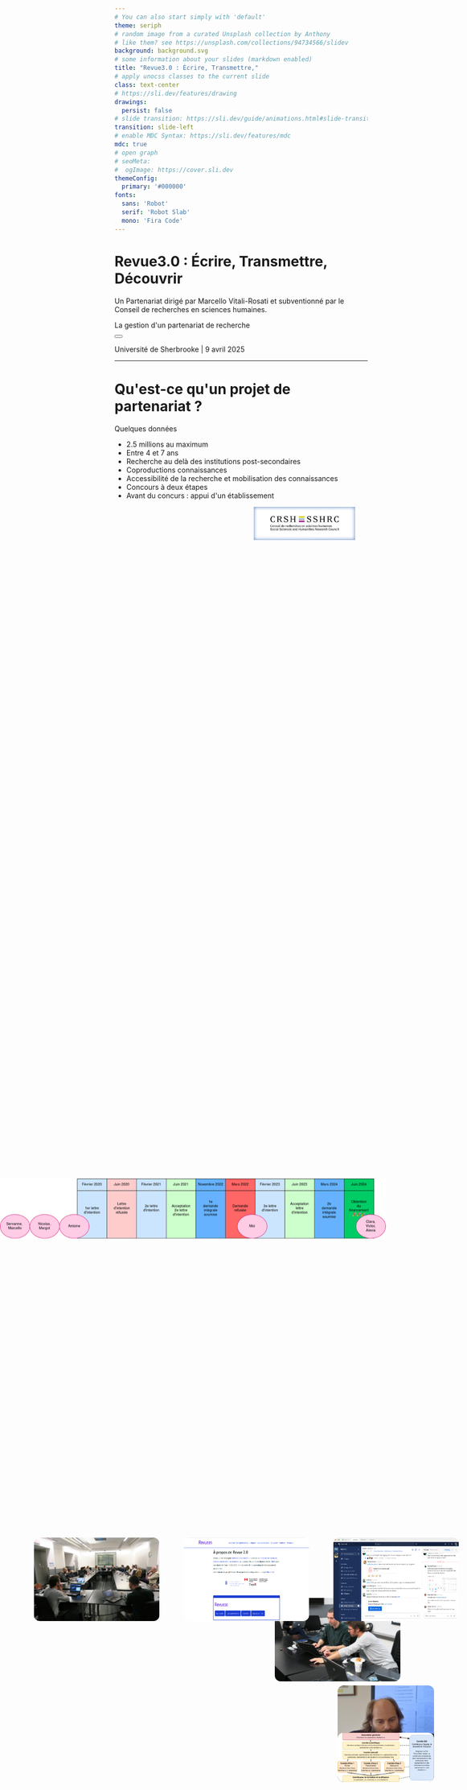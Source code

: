 ```yaml
---
# You can also start simply with 'default'
theme: seriph
# random image from a curated Unsplash collection by Anthony
# like them? see https://unsplash.com/collections/94734566/slidev
background: background.svg
# some information about your slides (markdown enabled)
title: "Revue3.0 : Écrire, Transmettre,"
# apply unocss classes to the current slide
class: text-center
# https://sli.dev/features/drawing
drawings:
  persist: false
# slide transition: https://sli.dev/guide/animations.html#slide-transitions
transition: slide-left
# enable MDC Syntax: https://sli.dev/features/mdc
mdc: true
# open graph
# seoMeta:
#  ogImage: https://cover.sli.dev
themeConfig:
  primary: '#000000'
fonts:
  sans: 'Robot'
  serif: 'Robot Slab'
  mono: 'Fira Code'
---
```


# Revue3.0 : Écrire, Transmettre, Découvrir

Un Partenariat dirigé par Marcello Vitali-Rosati et subventionné par le Conseil de recherches en sciences humaines.

<div @click="$slidev.nav.next" class="mt-12 py-1" hover:bg="white op-10">
  La gestion d'un partenariat de recherche <carbon:arrow-right />
</div>

<div class="abs-br m-6 text-xl">
  <button @click="$slidev.nav.openInEditor()" title="Open in Editor" class="slidev-icon-btn">
    <carbon:edit />
  </button>
  <a href="https://github.com/giuliaferretti12/dall" target="_blank" class="slidev-icon-btn">
    <carbon:logo-github />
  </a>
</div>

Université de Sherbrooke | 9 avril 2025

<!--

-->

---

# Qu'est-ce qu'un projet de partenariat ?

Quelques données

- 2.5 millions au maximum
- Entre 4 et 7 ans
- Recherche au delà des institutions post-secondaires
- Coproductions connaissances
- Accessibilité de la recherche et mobilisation des connaissances
- Concours à deux étapes
- Avant du concurs : appui d'un établissement

<div style="position: relative; width: 100%; height: 100vh;">
    <img src="crsh-logo.jpeg" style="position: absolute; width: 40%; height: auto; left: 55%; top: 0%;" />
</div>

---
layout: image-right
image: equipe.png
---

# Notre partenariat

Quelques données

- 25 co-chercheur.e.s
- 22 partenaires
- Équipe basée à l'Université de Montréal

<!--
You can have `style` tag in markdown to override the style for the current page.
Learn more: https://sli.dev/features/slide-scope-style
-->

<!--
Here is another comment.
-->
---
layout: center
---

# Tout a commencé avec...

Espace numérique = écriture

[https://www.ecrituresnumeriques.ca/fr](https://www.ecrituresnumeriques.ca/fr)

---
layout: cover
background: chaire.png
---



---
layout: cover
background: https://www.revue20.org/images/entete-p.jpg
---

# Revue2.0

## Développement de partenariat

[https://www.revue20.org/](https://www.revue20.org/)

---
layout: image-right
image: https://www.revue20.org/images/entete-p.jpg
---

# Revue2.0 

## Les objectifs

- Produire un modèle épistémologique pour les revues à l'époque du numérique

- Proposer un nouveau modèle éditorial pour les revues savantes en sciences humaines

<!--
**produire un modèle épistémologique pour les revues à l'époque du numérique**: retracer la mission historique des revues (voir comment celle-ci peut être remplie ou définie à l'époque du numérique) 
- e.g. changement du terme publication 
- problème de l'integration des revues dans un écosystème en évolution
- tâches pour rejoindre les **communautés savantes** sur le web

**proposer un nouveau modèle éditorial pour les revues savantes en sciences humaine**: 
- cahier de charges pour les acteurs de l'édition savante (pour assurer la pérennité et la visibilité des revues sur le web) => création d'outils et de protocoles mieux adaptés aux besoins des chercheurs et éditeurs
-->

---
layout: image-right
image: https://www.revue20.org/images/entete-p.jpg
---

# Les partenaires

- Érudit
- Open Editions
- Huma-Num
- Revue GyberGéo
- Revue Études Françaises
- Revue Intermédialités
- Revue Itinéraires
- Revue Mémoires du livre
- Revue Internationale de photolittérature

---
layout: image-right
image: https://www.revue20.org/images/entete-p.jpg
---

# Les Axes

- Axe Production
- Axe Diffusion
- Axe Agrégation


<!--Powered by [shiki-magic-move](https://shiki-magic-move.netlify.app/), Slidev supports animations across multiple code snippets.

Add multiple code blocks and wrap them with <code>````md magic-move</code> (four backticks) to enable the magic move. For example:

````md magic-move {lines: true}
```ts {*|2|*}
// step 1
const author = reactive({
  name: 'John Doe',
  books: [
    'Vue 2 - Advanced Guide',
    'Vue 3 - Basic Guide',
    'Vue 4 - The Mystery'
  ]
})
```

```ts {*|1-2|3-4|3-4,8}
// step 2
export default {
  data() {
    return {
      author: {
        name: 'John Doe',
        books: [
          'Vue 2 - Advanced Guide',
          'Vue 3 - Basic Guide',
          'Vue 4 - The Mystery'
        ]
      }
    }
  }
}
```

```ts
// step 3
export default {
  data: () => ({
    author: {
      name: 'John Doe',
      books: [
        'Vue 2 - Advanced Guide',
        'Vue 3 - Basic Guide',
        'Vue 4 - The Mystery'
      ]
    }
  })
}
```

Non-code blocks are ignored.

```vue
<!-- step 4 --
<script setup>
const author = {
  name: 'John Doe',
  books: [
    'Vue 2 - Advanced Guide',
    'Vue 3 - Basic Guide',
    'Vue 4 - The Mystery'
  ]
}
</script>
```
````
-->

---
layout: image-right
image: https://www.revue20.org/images/entete-p.jpg
---

# L'équipe de coordination

- Marcello-Vitali Rosati
- Nicolas Sauret
- Margot Mellet
- Antoine Fauchié

<!--
Marcello (et Enrico, etc.) : l'espace centrale dans la théorie de l'éditorialisation

Nicolas comme coordinateur du projet
- concept du protocol
- attention à la communauté

rileggi intro tesi per capirci meglio-->

---

# Théorie de l'éditorialisation

> L’éditorialisation est l’ensemble des dynamiques qui constituent l’espace numérique et qui permettent, à partir de cette constitution, l’émergence du sens. Ces dynamiques sont le résultat de forces et d’actions différentes qui déterminent après coup l’apparition et l’identification d’objets particuliers (personnes, communautés, algorithmes, plateformes…). 

Source : Pour une théorie de l’éditorialisation (Vitali-Rosati 2020)

<!--Tout objet, individu, collectivité n'existe que parce qu'il est modélisé, présenté et structuré dans l'espace numérique.

Toujours liées à des environnements techniques spécifiques (l'environnement numérique est prescriptif)

En ce sens, l’éditorialisation peut être pensée comme l’ensemble des conditions matérielles de médiation qui déterminent l’émergence d’un monde.-->
<div style="position: fixed; bottom: 10vh; left: 80%; transform: translateX(-50%); display: flex; gap: 3rem;">
<img src="marcello.jpg" style="width: 250px; height: auto; border-radius: 12px;" />
</div>

---

# Communautés, pratiques, protocoles

- Protocoles éditoriales en tant que pratiques négociées et adoptées systématiquement par des communautés/collectifs spécifiques

- Protocoles reconfigurent les relations numériques.

Source : [https://these.nicolassauret.net/](https://these.nicolassauret.net/)

<div style="position: fixed; bottom: 15vh; left: 70%; transform: translateX(-50%); display: flex; gap: 3rem;">
<img src="nicolas.jpg" style="width: 250px; height: auto; border-radius: 12px;" />
</div>

---
layout: image-right
image: calendrier.png
---

# Articulation du projet

Enjeu conversationnel : revue en tant que espace/outil pour mettre en place des conversations tout au long de la chaîne éditoriale

1. **Production des contenus** : technologies numériques - production de contenus - propositions de bonnes pratiques

2. **Validation des contenus** : technologies numériques - acceptation, citation, dialogue avec l'auteur

3. **Diffusion des contenus** : technologies numériques - accessibilité et visibilité des contenus scientifiques

---
layout: iframe-right
url: https://www.revue20.org/le-projet/experimentations/
---

# Livrables 
Prototypes, expérimentations et ateliers qui se poursuivent dans le cadre de Revue3.0

- Stylo (éditeur de texte sémantique)
  - Évaluation ouverte avec Hypothesis
  - Indexation par mots clés contrôlés
  - Chaînes de publications
- Analyse de gros corpus de revues
- Atelier de réflexion et travail autour du langage 

[https://www.revue20.org/le-projet/experimentations/](https://www.revue20.org/le-projet/experimentations/)

---

# Dispositifs de gestion

- 📍 Coordination montréalaise
- 🌐 Site internet comme vitrine-dispositif assurant la cohérence de la recherche
- 💬 Mattermost pour une communication plus fluide

<div style="position: fixed; bottom: 18vh; left: 38%; transform: translateX(-50%); display: flex; gap: 3rem;">
  <img src="montreal.jpg" style="width: 250px; height: auto; border-radius: 12px;" />
  <img src="revue20.png" style="width: 250px; height: auto; border-radius: 12px;" />
  <img src="mattermost.png" style="width: 250px; height: auto; border-radius: 12px;" />
</div>

<!--
Gouvernance souple : la coordination assure à la fois le suivi direct et la gestion opérationnelle du projet.

Relations directes : la direction sollicite directement les partenaires et co-chercheur.e.s, ce qui favorise la fluidité des échanges.

Limites : cette souplesse peut toutefois poser des problèmes en cas de conflits, notamment en l’absence d’un système clair de légitimation ou de protection des décisions. La coordination générale doit ainsi justifier chaque décision prise, sans cadre formel qui en garantisse la validité.

Enjeux de **communication** : cruciaux pour le bon fonctionnement du projet (cf. les difficultés rencontrées avec CyberGéo).
-->

---
layout: iframe-right
url: https://revue30.org/
class: custom-iframe-content
---

# Revue.0

## Du prototype à la mise en œuvre à grande échelle

<!--ambition-->
- Multiplications des projets
- Pluralité des savoirs <!--questionnement des critères de scientificité d'une revue, à niveau de formats, contenus (cfr. recherche-création)-->
- Pluralité de formes de production, diffusion et légitimation de la connaissance
- Pour que les revues savantes puissent rester les protagonistes des savoirs de demain

---
layout: image-right
image: background.svg
---

## Donc...

- La temporalité du projet s’étend au-delà de sa durée officielle
- Ramification et multiplication des projets
- Multiplication du nombre des partenaires et de co-chercheur.euse.s
- Une évolution constante de la composition de l'équipes, à tous les niveaux du projet

---
layout: two-cols
---

<div style="position: relative; padding: 2rem;">
  <div style="position: absolute; top: 0; left: 0; width: 100%; height: 100%; background-color: gray; opacity: 0.2; border-radius: 1rem; z-index: 0;"></div>
  <h1>Revue2.0</h1>
  <b>Production des contenus</b>
  <p><small>Quels sont les outils
d'écriture utilisés ? Comment ils façonnent-ils la pensée et l'argumentation
scientifique ?</small></p>
  <b>Validation des contenus</b>
  <p><small>Comment le processus de validation de connaissance est-il affecté – au plan épistémologique et institutionnel – par les technologies numériques ?</small></p>
  <b>Diffusion des contenus</b>
  <p><small>Comment les publications en ligne sont-elles rendues accessibles ? Comment leur confère-t-on de la visibilité ? Quels
publics lisent ces contenus ?</small></p>
  </div>

::right:: 

<div style="position: relative; padding: 2rem;">
  <div style="position: absolute; top: 0; left: 0; width: 100%; height: 100%; background-color: orange; opacity: 0.2; border-radius: 1rem; z-index: 0;"></div>

  <div style="position: relative; z-index: 1;">
    <h1>Revue3.0</h1>
    <b>Écrire</b>
    <p><small>Comment les formes matérielles d'écriture affectent-elle la pensée et la recherche ?</small></p>
    <b>Transmettre</b>
    <p><small>Comment les modes de circulation et de légitimation des contenus savants conditionnent-ils la pensée et la recherche ?</small></p>
    <b>Découvrir</b>
    <p><small>Comment les formes concrètes de lecture et d'appropriation des publications scientifique affectent-elles la pensée et la recherche ?</small></p>
  </div>
</div>

<!--
Écrire : 
Reprendre la main sur l'écrit ; repenser nos pratiques ; protocoles d'écriture et légitimité (IA?) ; le collectif

Transmettre : 
Circulation ; enrichissement sémantique ; transformation/traduction (incommensurabilité ?) ; web sémantique ; IEML

Découvrir : Découvrabilité (performativité du texte découvrable -- qui se présente même à qui ne le cherchait pas, néologisme propre du numérique) ; pratiques de révision ; pratiques d'annotation bibliographique ; la modélisation des actions/stratégies adoptées pour favoriser la découvrabilité des contenus.

De manière générale : De manière générale, on passe des enquêtes de terrain et prototypes (Revue2.0) aux grandes questions assumant le positionnement matérialiste de manière plus claire et radicale (Reve3.0).
-->
---
layout: center
---

# Vers le financement

Ce n’était pas un parcours sans détours...

---

# Le temps de « l' attente »

- Chaînes d'éditions, Single Source Publishing → Fabrique
- Modèles et des savoir → Enjeux d'équité, diversité, inclusion, décolonisation (EDID)
- LLMs, "IA" comme modélisation de l'intelligence
- Production de subalternes
- Pratiques de révision, remédiation
- Approches du nouveau matérialisme

<div style="position: fixed; top: 60%; left: 0; width: 80vw; height: auto; z-index: 9999;">
  <img src="historique-demandes.png" style="width: 100%; height: 100%; object-fit: cover;" />
</div>

---

# L'évolution du projet face aux critiques du CRSH

## Question de rhétorique ?

S'agit-il d'un travail « utile » ? Caractère aléatoire de l'attribution des financements.

- **« La production d'outils, c'est pas de la recherche »**
  - Qu'est-ce que que une infrastructure de recherche ?
    - Selon le CRSH : Conditions préalables à la recherche
    - Selon Revue3.0 : Rôle des outils dans la détermination de savoir -- le savoir emerge de dispositifs matériels et déterminés

- **« Votre méthodologie n'est pas précise, les solutions techniques proposées ne sont pas originales »**
  - Le notre est un projet de recherche
    - Nous nous intéressons aux formes de modélisation du monde dans les environnements numériques
    - Les grands modèles de langage (LLM) sont des formes spécifiques de modélisation de l’intelligence

---

# L'évolution du projet face aux critiques du CRSH

## Question de fonds

- **« Votre engagement EDID n'est pas pris au sérieux »**
  - La diversité dans la composition actuelle de l'équipe 
  - Il n'existe pas un savoir, notre projet s'engage davantage à la remise en question des critères de scientificité, à la diversité des formes et formats de production de savoir

- **« Votre cadre théorique n'est pas assez développé, vous proposez une »**
  - Lien entre éditorialisation et nouveau matérialisme
  - Précisions sur notre positionnement épistémologique : un effort pour expliciter le lien entre pratique et recherche, expérimentation et théorie

---
layout: center
---

# Une fois le financement obtenu... faire le projet

---
layout: image-right
image: background-3.svg
---

## Des axes aux projets

Faciliter les **fonctionnements** spécifiques des équipes de travail

Valoriser la **diversité** des contributions, intérêts, expertises

Valoriser la diversité de **modèles épistémologiques** des revues partenaires

> <small>Dans le cadre de l’édition scientifique, chaque outil, chaque plateforme, chaque protocole ou pratique véhiculent une vision du monde particulière. Il est essentiel de reconnaître et valoriser cette spécificité, que ce soit dans les compositions des équipes, les méthodes de travail, les systèmes de communication et d'archivage, etc.</small>

---
layout: iframe-right
url: https://baserow.ecrituresnumeriques.ca/form/jsFu69p4JYhZtzcJisO4nAVja2OgLwRkdqxM32a7_v0
---

# Projets formels : non plus des prototypes

<small>Face à cette multiplication, les prototypes ont laissé place à des projets, _définis formellement_ selon les critères suivants :</small>

- <small>Au moins un partenaire externe et deux co-chercheurs</small>
- <small>Au moins un axe de recherche spécifique</small>
- <small>Chaque projet doit produire au minimum :</small>
  - <small>Un livrable technique</small>
  - <small>Deux livrables d'ordre théorique</small>
- <small> Un **formulaire** pour proposer des nouveaux projets</small> →


Mais, **Dans la pratique...**

---

| **Axe 1 Écrire** | **Axe 2 Transmettre** | **Axe 3 Découvrir** | **Transversaux** |
|--------------|-------------------|-----------------|----------|
| Suggestion automatique de références bibliographiques | Modélisation des revisions | Protocoles annotations Sens Public |  Refonte métadonnées Stylo |
| Référentiel des flux éditoriaux | Expérimentations avec IEML dans Stylo/ Isidore | Modélisation du site | Export Stylo (sites revues) |
| Pink my Stylo | Création automatique d'un contexte sémantique dans les articles Stylo | Révision bibliographique avec IA | Export Imaginations |
| Expérimentations avec Cosma | | | Modélisation du site Revue3.0 |

<!--
À partir des projets pilotes menés dans le cadre de Revue3.0

- Édition avec Stylo
- Indexation de mots clés
- évaluation ouverte (cfr. Thèse de Nicolas)

1. Tous les projets ne s’inscrivent pas naturellement dans un axe de recherche.
2. Il ne s’agit pas d’un simple problème d’alignement entre projets et axes,
mais plutôt d’un décalage entre les intérêts de recherche des responsables d’axes et la nature même de certains projets.
3. Cela concerne en particulier les projets issus de Revue2.0, notamment ceux autour de l’outil Stylo.
-->
---
layout: center
---

# Au-delà des livrables : Groupes de travail

Modification survenue progressivement, à partir des rencontres avec les membres du partenariat.

<div style="position: relative; padding: 2rem;">
  <div style="position: absolute; top: 0; left: 0; width: 100%; height: 100%; background-color: blue; opacity: 0.2; border-radius: 1rem; z-index: 0;"></div>
<div v-click>
  <h2>À la suite de la <a href="https://revue30.org/documents/compte-rendu-premieree-assemblee-pleiniere/" target="_blank">première réunion plénière du partenariat</a></h2>
  <p>🤖 Atelier « Recherche, édition et IA »</p>
</div>

<br>

<div v-click>
  <h2>En réaction à la <a href="https://revue30.org/documents/rencontre-large-revues/" target="_blank">rencontre large des revues</a></h2>
  <p>🌎 Groupe de travail sur les enjeux de décolonisation du savoir</p>
  <p>✍️ Groupe de travail sur la visibilité des évaluateur·ice·s</p>
  <p>🎨 Groupe de travail sur les formes et formats de la recherche</p>
</div>
</div>

<!--Dopo il lancio del partenariato : è emersa la preoccupazione dei membri nei confronti dell'impatto di metodi computazionali per la produzione di conoscenze. 

Durante l'incontro delle riviste, ci siamo trovati di fronte a 3 esigenze fondamentali delle riviste
1. la difficoltà di "accettare" delle proposte scientifiche di persone provenienti dal Sud del mondo/di dottorandi/o da milieux non accademici (come nel caso degli ingegneri di ricerca in Francia)  => rimettere piuttosto in questione i nostri termini di scientificità => glossario per osservare in che modo certi termini (come quello di pubblicazione, sapere, etc.) sono definiti all'interno del sud del mondo => obiettivo di includere nella riflessione delle riviste che provengono dal Sud Globale

2. la difficoltà di trovare "évaluateurs" per le riviste in scienze umane: si tratta di un tipo di compito poco valorizzato nel milieux de la recherche : 
riflessioni sul ruolo che tali valutatori apportano alla conoscenza.
=> stato dell'arte sulle riflessioni sul tema
=> una serie di conversazioni con gli evaluateurs
=> una serie di atelier con le riviste per parlare della questione
=> un sito/documento che raccoglie qualche cosiglio/bonnes pratiques et le risorse bibliografiche

3. la difficoltà di trovare finanziamenti per delle riviste che adottano forme di pubblicazioni che non rispecchiano i criteri di scientificità del CRSH (come nel caso di MuseMedusa) => progetto per dopo
-->

---
layout: section
---

# Maintenir la cohérence face à la multiplication

## Centralisation ?

---
layout: two-cols
---

# Enjeux

<div style="position: relative; padding: 2rem;">
<ol>
  <li><span style="background-color: #A6C8FF; padding: 0.2em; border-radius: 5px;">Visibilité, valorisation, découvrabilité</span></li> <!-- blu pastello pallido -->
  <li><span style="background-color: #F9E59F; padding: 0.2em; border-radius: 5px;">Cohérence de la recherche</span></li> <!-- giallo pastello pallido -->
  <li><span style="background-color: #F7A7A7; padding: 0.2em; border-radius: 5px;">Documentation et archivage</span></li> <!-- rosso pastello pallido -->
  <li><span style="background-color: #A6E1A1; padding: 0.2em; border-radius: 5px;">Information des membres</span></li> <!-- verde pastello pallido -->
  <li><span style="background-color: #A1D8D8; padding: 0.2em; border-radius: 5px;">Espaces de discussion</span></li> <!-- verde acqua pastello pallido -->
  <li><span style="background-color: #D3A9F7; padding: 0.2em; border-radius: 5px;">Connaissance des activités et intérêts de recherche des autres membres</span></li> <!-- viola pastello pallido -->
</ol>
</div>

::right::

# Dispositifs

<div style="position: relative; padding: 2rem;">
<ul>
  <li>Site du projet : <span style="background-color: #A6C8FF; padding: 0.2em; border-radius: 5px;">1</span> <span style="background-color: #F9E59F; padding: 0.2em; border-radius: 5px;">2</span> <span style="background-color: #F7A7A7; padding: 0.2em; border-radius: 5px;">3</span> <span style="background-color: #A6E1A1; padding: 0.2em; border-radius: 5px;">4</span></li> 
  <li>Discourse : <span style="background-color: #A6C8FF; padding: 0.2em; border-radius: 5px;">1</span> <span style="background-color: #A1D8D8; padding: 0.2em; border-radius: 5px;">5</span></li>
  <li>Liste de diffusion<!--newsletter + formulaire pour les membres--> : <span style="background-color: #A6E1A1; padding: 0.2em; border-radius: 5px;">4</span> <span style="background-color: #A1D8D8; padding: 0.2em; border-radius: 5px;">5</span> <span style="background-color: #D3A9F7; padding: 0.2em; border-radius: 5px;">6</span></li> <!-- rosso pastello pallido -->
  <li>Mattermost : <span style="background-color: #A1D8D8; padding: 0.2em; border-radius: 5px;">5</span></li> <!-- seulement pour les membres de l'équipe de coordination de l'UdeM, système utilisé dans le cadre de la CRCEN-->
  <li>GitLab : <span style="background-color: #F9E59F; padding: 0.2em; border-radius: 5px;">2</span> <span style="background-color: #F7A7A7; padding: 0.2em; border-radius: 5px;">3</span></li> <!-- verde acqua pastello pallido -->
  <li>Zotero : <span style="background-color: #F7A7A7; padding: 0.2em; border-radius: 5px;">3</span> <span style="background-color: #D3A9F7; padding: 0.2em; border-radius: 5px;">6</span></li> <!-- publications accéssibles via le site -->
</ul>
</div>


<!--
Aussi : chaque projet peut prévoir un système propre en interne
-->

---

## Gouvernance

<div style="position: fixed; bottom: 10vh; left: 80%; transform: translateX(-50%); display: flex; gap: 3rem;">
<img src="gouvernance.png" style="width: 250px; height: auto; border-radius: 12px;" />
</div>

---

# Components

<div grid="~ cols-2 gap-4">
<div>

You can use Vue components directly inside your slides.

We have provided a few built-in components like `<Tweet/>` and `<Youtube/>` that you can use directly. And adding your custom components is also super easy.

```html
<Counter :count="10" />
```

<!-- ./components/Counter.vue -->
<Counter :count="10" m="t-4" />

Check out [the guides](https://sli.dev/builtin/components.html) for more.

</div>
<div>

```html
<Tweet id="1390115482657726468" />
```

<Tweet id="1390115482657726468" scale="0.65" />

</div>
</div>

<!--
Presenter note with **bold**, *italic*, and ~~striked~~ text.

Also, HTML elements are valid:
<div class="flex w-full">
  <span style="flex-grow: 1;">Left content</span>
  <span>Right content</span>
</div>
-->

---
class: px-20
---

# Themes

Slidev comes with powerful theming support. Themes can provide styles, layouts, components, or even configurations for tools. Switching between themes by just **one edit** in your frontmatter:

<div grid="~ cols-2 gap-2" m="t-2">

```yaml
---
theme: default
---
```

```yaml
---
theme: seriph
---
```

<img border="rounded" src="https://github.com/slidevjs/themes/blob/main/screenshots/theme-default/01.png?raw=true" alt="">

<img border="rounded" src="https://github.com/slidevjs/themes/blob/main/screenshots/theme-seriph/01.png?raw=true" alt="">

</div>

Read more about [How to use a theme](https://sli.dev/guide/theme-addon#use-theme) and
check out the [Awesome Themes Gallery](https://sli.dev/resources/theme-gallery).

---

# Clicks Animations

You can add `v-click` to elements to add a click animation.

<div v-click>

This shows up when you click the slide:

```html
<div v-click>This shows up when you click the slide.</div>
```

</div>

<br>

<v-click>

The <span v-mark.red="3"><code>v-mark</code> directive</span>
also allows you to add
<span v-mark.circle.orange="4">inline marks</span>
, powered by [Rough Notation](https://roughnotation.com/):

```html
<span v-mark.underline.orange>inline markers</span>
```

</v-click>

<div mt-20 v-click>

[Learn more](https://sli.dev/guide/animations#click-animation)

</div>

---

# Motions

Motion animations are powered by [@vueuse/motion](https://motion.vueuse.org/), triggered by `v-motion` directive.

```html
<div
  v-motion
  :initial="{ x: -80 }"
  :enter="{ x: 0 }"
  :click-3="{ x: 80 }"
  :leave="{ x: 1000 }"
>
  Slidev
</div>
```

<div class="w-60 relative">
  <div class="relative w-40 h-40">
    <img
      v-motion
      :initial="{ x: 800, y: -100, scale: 1.5, rotate: -50 }"
      :enter="final"
      class="absolute inset-0"
      src="https://sli.dev/logo-square.png"
      alt=""
    />
    <img
      v-motion
      :initial="{ y: 500, x: -100, scale: 2 }"
      :enter="final"
      class="absolute inset-0"
      src="https://sli.dev/logo-circle.png"
      alt=""
    />
    <img
      v-motion
      :initial="{ x: 600, y: 400, scale: 2, rotate: 100 }"
      :enter="final"
      class="absolute inset-0"
      src="https://sli.dev/logo-triangle.png"
      alt=""
    />
  </div>

  <div
    class="text-5xl absolute top-14 left-40 text-[#2B90B6] -z-1"
    v-motion
    :initial="{ x: -80, opacity: 0}"
    :enter="{ x: 0, opacity: 1, transition: { delay: 2000, duration: 1000 } }">
    Slidev
  </div>
</div>

<!-- vue script setup scripts can be directly used in markdown, and will only affects current page -->
<script setup lang="ts">
const final = {
  x: 0,
  y: 0,
  rotate: 0,
  scale: 1,
  transition: {
    type: 'spring',
    damping: 10,
    stiffness: 20,
    mass: 2
  }
}
</script>

<div
  v-motion
  :initial="{ x:35, y: 30, opacity: 0}"
  :enter="{ y: 0, opacity: 1, transition: { delay: 3500 } }">

[Learn more](https://sli.dev/guide/animations.html#motion)

</div>

---

# LaTeX

LaTeX is supported out-of-box. Powered by [KaTeX](https://katex.org/).

<div h-3 />

Inline $\sqrt{3x-1}+(1+x)^2$

Block
$$ {1|3|all}
\begin{aligned}
\nabla \cdot \vec{E} &= \frac{\rho}{\varepsilon_0} \\
\nabla \cdot \vec{B} &= 0 \\
\nabla \times \vec{E} &= -\frac{\partial\vec{B}}{\partial t} \\
\nabla \times \vec{B} &= \mu_0\vec{J} + \mu_0\varepsilon_0\frac{\partial\vec{E}}{\partial t}
\end{aligned}
$$

[Learn more](https://sli.dev/features/latex)

---

# Diagrams

You can create diagrams / graphs from textual descriptions, directly in your Markdown.

<div class="grid grid-cols-4 gap-5 pt-4 -mb-6">

```mermaid {scale: 0.5, alt: 'A simple sequence diagram'}
sequenceDiagram
    Alice->John: Hello John, how are you?
    Note over Alice,John: A typical interaction
```

```mermaid {theme: 'neutral', scale: 0.8}
graph TD
B[Text] --> C{Decision}
C -->|One| D[Result 1]
C -->|Two| E[Result 2]
```

```mermaid
mindmap
  root((mindmap))
    Origins
      Long history
      ::icon(fa fa-book)
      Popularisation
        British popular psychology author Tony Buzan
    Research
      On effectiveness<br/>and features
      On Automatic creation
        Uses
            Creative techniques
            Strategic planning
            Argument mapping
    Tools
      Pen and paper
      Mermaid
```

```plantuml {scale: 0.7}
@startuml

package "Some Group" {
  HTTP - [First Component]
  [Another Component]
}

node "Other Groups" {
  FTP - [Second Component]
  [First Component] --> FTP
}

cloud {
  [Example 1]
}

database "MySql" {
  folder "This is my folder" {
    [Folder 3]
  }
  frame "Foo" {
    [Frame 4]
  }
}

[Another Component] --> [Example 1]
[Example 1] --> [Folder 3]
[Folder 3] --> [Frame 4]

@enduml
```

</div>

Learn more: [Mermaid Diagrams](https://sli.dev/features/mermaid) and [PlantUML Diagrams](https://sli.dev/features/plantuml)

---
foo: bar
dragPos:
  square: 691,32,167,_,-16
---

# Draggable Elements

Double-click on the draggable elements to edit their positions.

<br>

###### Directive Usage

```md
<img v-drag="'square'" src="https://sli.dev/logo.png">
```

<br>

###### Component Usage

```md
<v-drag text-3xl>
  <div class="i-carbon:arrow-up" />
  Use the `v-drag` component to have a draggable container!
</v-drag>
```

<v-drag pos="663,206,261,_,-15">
  <div text-center text-3xl border border-main rounded>
    Double-click me!
  </div>
</v-drag>

<img v-drag="'square'" src="https://sli.dev/logo.png">

###### Draggable Arrow

```md
<v-drag-arrow two-way />
```

<v-drag-arrow pos="67,452,253,46" two-way op70 />

---
src: ./pages/imported-slides.md
hide: false
---

---

# Monaco Editor

Slidev provides built-in Monaco Editor support.

Add `{monaco}` to the code block to turn it into an editor:

```ts {monaco}
import { ref } from 'vue'
import { emptyArray } from './external'

const arr = ref(emptyArray(10))
```

Use `{monaco-run}` to create an editor that can execute the code directly in the slide:

```ts {monaco-run}
import { version } from 'vue'
import { emptyArray, sayHello } from './external'

sayHello()
console.log(`vue ${version}`)
console.log(emptyArray<number>(10).reduce(fib => [...fib, fib.at(-1)! + fib.at(-2)!], [1, 1]))
```

---
layout: center
class: text-center
---

# Learn More

[Documentation](https://sli.dev) · [GitHub](https://github.com/slidevjs/slidev) · [Showcases](https://sli.dev/resources/showcases)

<PoweredBySlidev mt-10 />
